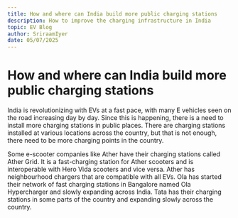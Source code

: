 ```yaml
---
title: How and where can India build more public charging stations
description: How to improve the charging infrastructure in India
topic: EV Blog
author: SriraamIyer
date: 05/07/2025
---
```


# How and where can India build more public charging stations
India is revolutionizing with EVs at a fast pace, with many E vehicles seen on the road increasing day by day. Since this is happening, there is a need to install more charging stations in public places. There are charging stations installed at various locations across the country, but that is not enough, there need to be more charging points in the country.

Some e-scooter companies like Ather have their charging stations called Ather Grid. It is a fast-charging station for Ather scooters and is interoperable with Hero Vida scooters and vice versa. Ather has neighbourhood chargers that are compatible with all EVs. Ola has started their network of fast charging stations in Bangalore named Ola Hypercharger and slowly expanding across India. Tata has their charging stations in some parts of the country and expanding slowly across the country.

